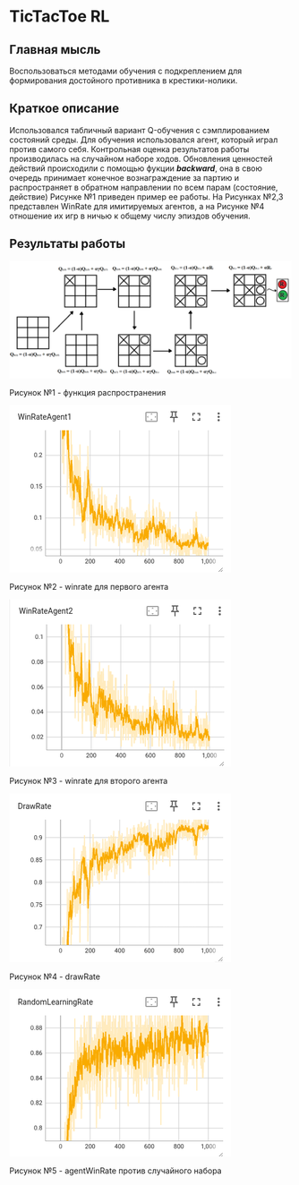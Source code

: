 # TicTacToe RL
## Главная мысль
Воспользоваться методами обучения с подкреплением для формирования достойного противника в крестики-нолики.
## Краткое описание
Использовался табличный вариант Q-обучения с сэмплированием состояний среды. Для обучения использовался агент, который играл против самого себя. Контрольная оценка результатов работы производилась на случайном наборе ходов. Обновления ценностей действий происходили с помощью фукции ***backward***, она в свою очередь принимает конечное вознаграждение за партию и распространяет в обратном направлении по всем парам (состояние, действие) Рисунке №1 приведен пример ее работы. На Рисунках №2,3 представлен WinRate для имитируемых агентов, а на Рисунке №4 отношение их игр в ничью к общему числу эпиздов обучения.
## Результаты работы

![Рисунок](results/backward.png)

Рисунок №1 - функция распространения

![Рисунок](results/winrate1.png)

Рисунок №2 - winrate для первого агента

![Рисунок](results/winrate2.png)

Рисунок №3 - winrate для второго агента

![Рисунок](results/draws.png)

Рисунок №4 - drawRate

![Рисунок](results/random.png)

Рисунок №5 - agentWinRate против случайного набора

